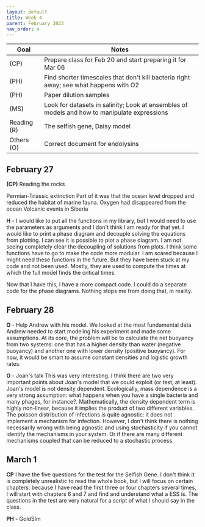 ```yaml
---
layout: default
title: Week 4
parent: February 2023
nav_order: 4
---
```


| Goal | Notes |
| ----------- | ----------- |
|(CP)|Prepare class for Feb 20 and start preparing it for Mar 06|
|(PH)| Find shorter timescales that don't kill bacteria right away; see what happens with O2|
|(PH)| Paper dilution samples|
|(MS)| Look for datasets in salinity; Look at ensembles of models and how to manipulate expressions |
|Reading (R)| The selfish gene, Daisy model|
|Others (O)| Correct document for endolysins|


## February 27

**(CP)** Reading the rocks

Permian-Triassic extinction
Part of it was that the ocean level dropped and reduced the habitat of marine fauna. Oxygen had disappeared from the ocean
Volcanic events in Siberia

**H** - I would like to put all the functions in my library, but I would need to use the parameters as arguments and I don't think I am ready for that yet.
I would like to print a phase diagram and decouple solving the equations from plotting. I can see it is possible to plot a phase diagram. I am not seeing completely clear the decoupling of solutions from plots.
I think some functions have to go to make the code more modular. I am scared because I might need these functions in the future. But they have been stuck at my code and not been used. Mostly, they are used to compute the times at which the full model finds the critical times.

Now that I have this, I have a more compact code. I could do a separate code for the phase diagrams. Nothing stops me from doing that, in reality.

## February 28

**O** - Help Andrew with his model.
We looked at the most fundamental data Andrew needed to start modeling his experiment and made some assumptions.
At its core, the problem will be to calculate the net buoyancy from two systems: one that has a higher density than water (negative buoyancy) and another one with lower density (positive
buoyancy). For now, it would be smart to assume constant densities and logistic growth rates.

**O** - Joan's talk
This was very interesting. I think there are two very important points about Joan's model that we could exploit (or test, at least). Joan's model is not density dependent. Ecologically,
mass dependence is a very strong assumption: what happens when you have a single bacteria and many phages, for instance?. 
Mathematically, the density dependent term is highly non-linear, because it implies the product of two different variables. The poisson distribution of infections is quite agnostic: it does
not implement a mechanism for infection. However, I don't think there is nothing necessarily wrong with being agnostic and using stochasticity if you cannot identify the mechanisms in your
system. Or if there are many different mechanisms coupled that can be reduced to a stochastic process.


## March 1

**CP** I have the five questions for the test for the Selfish Gene. I don't think it is completely unrealistic to read the whole book, but I will focus on certain chapters: because I have 
read the first three or four chapters several times, I will start with chapters 6 and 7 and find and understand what a ESS is. 
The questions in the test are very natural for a script of what I should say in the class.

**PH** - GoldSIm